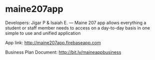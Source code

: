 # maine207app
Developers: Jigar P &amp; Isaiah E. –– Maine 207 app allows everything a student or staff member needs to access on a day-to-day basis in one simple to use and unified application

App link: http://maine207app.firebaseapp.com

Business Plan Document: http://bit.ly/maineappbusiness
